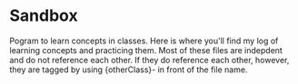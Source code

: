 # Sandbox

Pogram to learn concepts in classes. Here is where you'll find my log of learning concepts and practicing them. 
Most of these files are indepdent and do not reference each other. If they do reference each other, however, they are tagged 
by using {otherClass}- in front of the file name.
